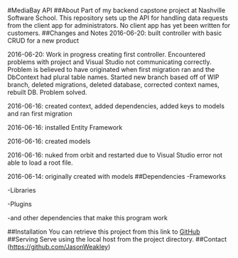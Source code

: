 #MediaBay API
##About
Part of my backend capstone project at Nashville Software School. This repository sets up the API for handling data requests from the client app for administrators. No client app has yet been written for customers.
##Changes and Notes
2016-06-20: built controller with basic CRUD for a new product

2016-06-20: Work in progress creating first controller. Encountered problems with project and Visual Studio not communicating correctly. Problem is believed to have originated when first migration ran and the DbContext had plural table names. Started new branch based off of WIP branch, deleted migrations, deleted database, corrected context names, rebuilt DB. Problem solved.

2016-06-16: created context, added dependencies, added keys to models and ran first migration

2016-06-16: installed Entity Framework

2016-06-16: created models

2016-06-16: nuked from orbit and restarted due to Visual Studio error not able to load a root file.

2016-06-14: originally created with models
##Dependencies
-Frameworks

-Libraries

-Plugins

-and other dependencies that make this program work

##Installation
You can retrieve this project from this link to [GitHub](https://github.com/JasonWeakley/MediaBay_API)
##Serving
Serve using the local host from the project directory.
##Contact
(https://github.com/JasonWeakley)